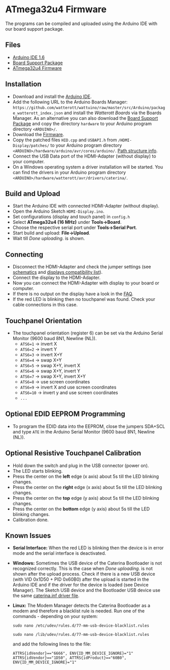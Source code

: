 # ATmega32u4 Firmware
The programs can be compiled and uploaded using the Arduino IDE with our board support package.

## Files
* [Arduino IDE 1.6](http://arduino.cc/en/Main/Software)
* [Board Support Package](https://github.com/watterott/wattuino/raw/master/src/Arduino/Arduino.zip)
* [ATmega32u4 Firmware](https://github.com/watterott/HDMI-Display/archive/master.zip)


## Installation
* Download and install the [Arduino IDE](http://arduino.cc/en/Main/Software).
* Add the following URL to the Arduino Boards Manager: ```https://github.com/watterott/wattuino/raw/master/src/Arduino/package_watterott_index.json```
  and install the *Watterott Boards* via the Boards Manager.
  As an alternative you can also download the [Board Support Package](https://github.com/watterott/wattuino/raw/master/src/Arduino/Arduino.zip) and copy the directory ```hardware``` to your Arduino program directory ```<ARDUINO>/```.
* Download the [Firmware](https://github.com/watterott/HDMI-Display/archive/master.zip).
* Copy the patched files ```HID.cpp``` and ```USBAPI.h``` from ```/HDMI-Display/patches/``` to your Arduino program directory ```<ARDUINO>/hardware/arduino/avr/cores/arduino/```.
  [Path structure info](https://github.com/watterott/HDMI-Display/raw/master/src/HDMI-Display/patches/readme.png).
* Connect the USB Data port of the HDMI-Adapter (without display) to your computer.
* On a Windows operating system a driver installation will be started. You can find the drivers in your Arduino program directory ```<ARDUINO>/hardware/watterott/avr/drivers/caterina/```.


## Build and Upload
* Start the Arduino IDE with connected HDMI-Adapter (without display).
* Open the Arduino Sketch ```HDMI-Display.ino```.
* Set configurations (display and touch panel) in ```config.h```
* Select **ATmega32u4 (16 MHz)** under **Tools->Board**.
* Choose the respective serial port under **Tools->Serial Port**.
* Start build and upload: **File->Upload**.
* Wait till *Done uploading.* is shown.


## Connecting
* Disconnect the HDMI-Adapter and check the jumper settings (see [schematics](https://github.com/watterott/HDMI-Display/tree/master/pcb) and [displays compatibility list](https://github.com/watterott/HDMI-Display/blob/master/docu/Displays.md)).
* Connect the display to the HDMI-Adapter.
* Now you can connect the HDMI-Adapter with display to your board or computer.
* If there is no output on the display have a look in the [FAQ](https://github.com/watterott/HDMI-Display/blob/master/docu/FAQ.md).
* If the red LED is blinking then no touchpanel was found. Check your cable connections in this case.


## Touchpanel Orientation
* The touchpanel orientation (register 6) can be set via the Arduino Serial Monitor (9600 baud 8N1, Newline (NL)).
  * ```ATS6=1``` -> invert X
  * ```ATS6=2``` -> invert Y
  * ```ATS6=3``` -> invert X+Y
  * ```ATS6=4``` -> swap X+Y
  * ```ATS6=5``` -> swap X+Y, invert X
  * ```ATS6=6``` -> swap X+Y, invert Y
  * ```ATS6=7``` -> swap X+Y, invert X+Y
  * ```ATS6=8``` -> use screen coordinates
  * ```ATS6=9``` -> invert X and use screen coordinates
  * ```ATS6=10``` -> invert y and use screen coordinates
  * ```...```


## Optional EDID EEPROM Programming
* To program the EDID data into the EEPROM, close the jumpers SDA+SCL and type ```ATE``` in the Arduino Serial Monitor (9600 baud 8N1, Newline (NL)).


## Optional Resistive Touchpanel Calibration
* Hold down the switch and plug in the USB connector (power on).
* The LED starts blinking.
* Press the center on the **left** edge (x axis) about 5s till the LED blinking changes.
* Press the center on the **right** edge (x axis) about 5s till the LED blinking changes.
* Press the center on the **top** edge (y axis) about 5s till the LED blinking changes.
* Press the center on the **bottom** edge (y axis) about 5s till the LED blinking changes.
* Calibration done.


## Known Issues
* **Serial Interface:**
    When the red LED is blinking then the device is in error mode and the serial interface is deactivated.

* **Windows:**
    Sometimes the USB device of the Caterina Bootloader is not recognized correctly.
    This is the case when *Done uploading.* is not shown after the upload process.
    Check if there is a new USB device (with VID 0x1D50 + PID 0x60B0) after the upload is started in the Arduino IDE and if the driver for the device is loaded (see Device Manager).
    The Sketch USB device and the Bootloader USB device use the same [caterina.inf driver file](https://github.com/watterott/wattuino/raw/master/src/Caterina/Caterina.inf).

* **Linux:**
    The Modem Manager detects the Caterina Bootloader as a modem and therefore a blacklist rule is needed.
    Run one of the commands - depending on your system:
    
    ```sudo nano /etc/udev/rules.d/77-mm-usb-device-blacklist.rules```
    
    ```sudo nano /lib/udev/rules.d/77-mm-usb-device-blacklist.rules```
    
    and add the following lines to the file:
    ```
    ATTRS{idVendor}=="6666", ENV{ID_MM_DEVICE_IGNORE}="1"
    ATTRS{idVendor}=="1D50", ATTRS{idProduct}=="60B0", ENV{ID_MM_DEVICE_IGNORE}="1"
    ```
